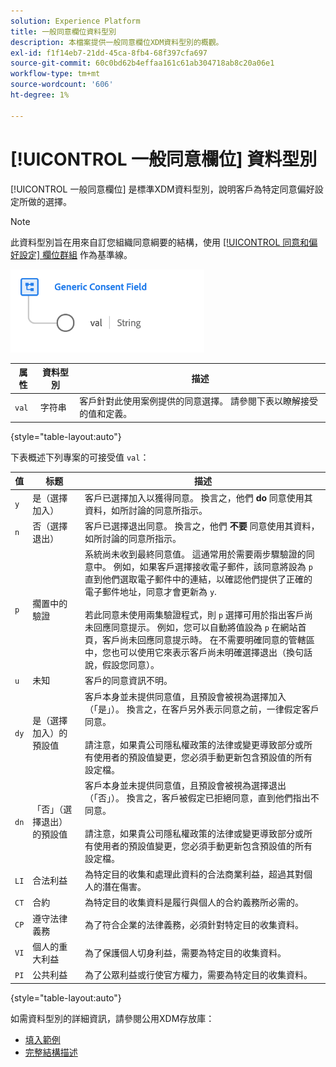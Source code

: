 ```yaml
---
solution: Experience Platform
title: 一般同意欄位資料型別
description: 本檔案提供一般同意欄位XDM資料型別的概觀。
exl-id: f1f14eb7-21dd-45ca-8fb4-68f397cfa697
source-git-commit: 60c0bd62b4effaa161c61ab304718ab8c20a06e1
workflow-type: tm+mt
source-wordcount: '606'
ht-degree: 1%

---
```


# [!UICONTROL 一般同意欄位] 資料型別

[!UICONTROL 一般同意欄位] 是標準XDM資料型別，說明客戶為特定同意偏好設定所做的選擇。

>[!NOTE]
>
>此資料型別旨在用來自訂您組織同意綱要的結構，使用 [[!UICONTROL 同意和偏好設定] 欄位群組](../field-groups/profile/consents.md) 作為基準線。

![](../images/data-types/consent-field.png)

| 属性 | 資料型別 | 描述 |
| --- | --- | --- |
| `val` | 字符串 | 客戶針對此使用案例提供的同意選擇。 請參閱下表以瞭解接受的值和定義。 |

{style="table-layout:auto"}

下表概述下列專案的可接受值 `val`：

| 值 | 标题 | 描述 |
| --- | --- | --- |
| `y` | 是（選擇加入） | 客戶已選擇加入以獲得同意。 換言之，他們 **do** 同意使用其資料，如所討論的同意所指示。 |
| `n` | 否（選擇退出） | 客戶已選擇退出同意。 換言之，他們 **不要** 同意使用其資料，如所討論的同意所指示。 |
| `p` | 擱置中的驗證 | 系統尚未收到最終同意值。 這通常用於需要兩步驟驗證的同意中。 例如，如果客戶選擇接收電子郵件，該同意將設為 `p` 直到他們選取電子郵件中的連結，以確認他們提供了正確的電子郵件地址，同意才會更新為 `y`.<br><br>若此同意未使用兩集驗證程式，則 `p` 選擇可用於指出客戶尚未回應同意提示。 例如，您可以自動將值設為 `p` 在網站首頁，客戶尚未回應同意提示時。 在不需要明確同意的管轄區中，您也可以使用它來表示客戶尚未明確選擇退出（換句話說，假設您同意）。 |
| `u` | 未知 | 客戶的同意資訊不明。 |
| `dy` | 是（選擇加入）的預設值 | 客戶本身並未提供同意值，且預設會被視為選擇加入（「是」）。 換言之，在客戶另外表示同意之前，一律假定客戶同意。<br><br>請注意，如果貴公司隱私權政策的法律或變更導致部分或所有使用者的預設值變更，您必須手動更新包含預設值的所有設定檔。 |
| `dn` | 「否」（選擇退出）的預設值 | 客戶本身並未提供同意值，且預設會被視為選擇退出（「否」）。 換言之，客戶被假定已拒絕同意，直到他們指出不同意。<br><br>請注意，如果貴公司隱私權政策的法律或變更導致部分或所有使用者的預設值變更，您必須手動更新包含預設值的所有設定檔。 |
| `LI` | 合法利益 | 為特定目的收集和處理此資料的合法商業利益，超過其對個人的潛在傷害。 |
| `CT` | 合約 | 為特定目的收集資料是履行與個人的合約義務所必需的。 |
| `CP` | 遵守法律義務 | 為了符合企業的法律義務，必須針對特定目的收集資料。 |
| `VI` | 個人的重大利益 | 為了保護個人切身利益，需要為特定目的收集資料。 |
| `PI` | 公共利益 | 為了公眾利益或行使官方權力，需要為特定目的收集資料。 |

{style="table-layout:auto"}

如需資料型別的詳細資訊，請參閱公用XDM存放庫：

* [填入範例](https://github.com/adobe/xdm/blob/master/components/datatypes/consent/consent-field.example.1.json)
* [完整結構描述](https://github.com/adobe/xdm/blob/master/components/datatypes/consent/consent-field.schema.json)
